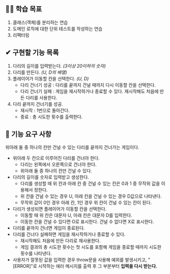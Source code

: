 ## 🐱‍🚀 학습 목표

1. 클래스(객체)를 분리하는 연습
2. 도메인 로직에 대한 단위 테스트를 작성하는 연습
3. 리팩터링

## ✔ 구현할 기능 목록

1. 다리의 길이를 입력받는다. _(3이상 20이하의 숫자)_
2. 다리를 만든다. _(U, D의 배열)_
3. 플레이어가 이동할 칸을 선택한다. _(U, D)_
   - 다리 건너기 성공 : 다리를 끝까지 건널 때까지 다시 이동할 칸을 선택한다.
   - 다리 건너기 실패 : 게임을 재시작하거나 종료할 수 있다. 재시작해도 처음에 만든 다리를 사용한다.
4. 다리 끝까지 건너기를 성공.
   - 재시작 : 1번으로 돌아간다.
   - 종료 : 총 시도한 횟수를 출력한다.

## 🚀 기능 요구 사항

위아래 둘 중 하나의 칸만 건널 수 있는 다리를 끝까지 건너가는 게임이다.

- 위아래 두 칸으로 이루어진 다리를 건너야 한다.
  - 다리는 왼쪽에서 오른쪽으로 건너야 한다.
  - 위아래 둘 중 하나의 칸만 건널 수 있다.
- 다리의 길이를 숫자로 입력받고 생성한다.
  - 다리를 생성할 때 위 칸과 아래 칸 중 건널 수 있는 칸은 0과 1 중 무작위 값을 이용해서 정한다.
  - 위 칸을 건널 수 있는 경우 U, 아래 칸을 건널 수 있는 경우 D값으로 나타낸다.
  - 무작위 값이 0인 경우 아래 칸, 1인 경우 위 칸이 건널 수 있는 칸이 된다.
- 다리가 생성되면 플레이어가 이동할 칸을 선택한다.
  - 이동할 때 위 칸은 대문자 U, 아래 칸은 대문자 D를 입력한다.
  - 이동한 칸을 건널 수 있다면 O로 표시한다. 건널 수 없다면 X로 표시한다.
- 다리를 끝까지 건너면 게임이 종료된다.
- 다리를 건너다 실패하면 게임을 재시작하거나 종료할 수 있다.
  - 재시작해도 처음에 만든 다리로 재사용한다.
  - 게임 결과의 총 시도한 횟수는 첫 시도를 포함해 게임을 종료할 때까지 시도한 횟수를 나타낸다.
- 사용자가 잘못된 값을 입력한 경우 throw문을 사용해 예외를 발생시키고, "[ERROR]"로 시작하는 에러 메시지를 출력 후 그 부분부터 **입력을 다시 받는다.**
